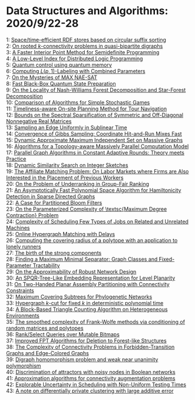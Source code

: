 # Data Structures and Algorithms: 2020/9/22-28  
1: [Space/time-efficient RDF stores based on circular suffix sorting](https://doi.org/10.48550/arXiv.2009.10045)  
2: [On rooted $k$-connectivity problems in quasi-bipartite digraphs](https://doi.org/10.48550/arXiv.2009.10160)  
3: [A Faster Interior Point Method for Semidefinite Programming](https://doi.org/10.48550/arXiv.2009.10217)  
4: [A Low-Level Index for Distributed Logic Programming](https://doi.org/10.48550/arXiv.2009.10255)  
5: [Quantum control using quantum memory](https://doi.org/10.48550/arXiv.2009.10408)  
6: [Computing $L(p,1)$-Labeling with Combined Parameters](https://doi.org/10.48550/arXiv.2009.10502)  
7: [On the Mysteries of MAX NAE-SAT](https://doi.org/10.48550/arXiv.2009.10677)  
8: [Fast Black-Box Quantum State Preparation](https://doi.org/10.48550/arXiv.2009.10709)  
9: [On the Locality of Nash-Williams Forest Decomposition and Star-Forest  Decomposition](https://doi.org/10.48550/arXiv.2009.10761)  
10: [Comparison of Algorithms for Simple Stochastic Games](https://doi.org/10.48550/arXiv.2009.10882)  
11: [Timeliness-aware On-site Planning Method for Tour Navigation](https://doi.org/10.48550/arXiv.2009.11040)  
12: [Bounds on the Spectral Sparsification of Symmetric and Off-Diagonal  Nonnegative Real Matrices](https://doi.org/10.48550/arXiv.2009.11133)  
13: [Sampling an Edge Uniformly in Sublinear Time](https://doi.org/10.48550/arXiv.2009.11178)  
14: [Convergence of Gibbs Sampling: Coordinate Hit-and-Run Mixes Fast](https://doi.org/10.48550/arXiv.2009.11338)  
15: [Dynamic Approximate Maximum Independent Set on Massive Graphs](https://doi.org/10.48550/arXiv.2009.11435)  
16: [Algorithms for a Topology-aware Massively Parallel Computation Model](https://doi.org/10.48550/arXiv.2009.11463)  
17: [Parallel Graph Algorithms in Constant Adaptive Rounds: Theory meets  Practice](https://doi.org/10.48550/arXiv.2009.11552)  
18: [Dynamic Similarity Search on Integer Sketches](https://doi.org/10.48550/arXiv.2009.11559)  
19: [The Affiliate Matching Problem: On Labor Markets where Firms are Also  Interested in the Placement of Previous Workers](https://doi.org/10.48550/arXiv.2009.11867)  
20: [On the Problem of Underranking in Group-Fair Ranking](https://doi.org/10.48550/arXiv.2010.06986)  
21: [An Asymptotically Fast Polynomial Space Algorithm for Hamiltonicity  Detection in Sparse Directed Graphs](https://doi.org/10.48550/arXiv.2009.11780)  
22: [A Case for Partitioned Bloom Filters](https://doi.org/10.48550/arXiv.2009.11789)  
23: [On the Parameterized Complexity of \textsc{Maximum Degree Contraction}  Problem](https://doi.org/10.48550/arXiv.2009.11793)  
24: [Complexity of Scheduling Few Types of Jobs on Related and Unrelated  Machines](https://doi.org/10.48550/arXiv.2009.11840)  
25: [Online Hypergraph Matching with Delays](https://doi.org/10.48550/arXiv.2009.12022)  
26: [Computing the covering radius of a polytope with an application to  lonely runners](https://doi.org/10.48550/arXiv.2009.12080)  
27: [The birth of the strong components](https://doi.org/10.48550/arXiv.2009.12127)  
28: [Finding a Maximum Minimal Separator: Graph Classes and Fixed-Parameter  Tractability](https://doi.org/10.48550/arXiv.2009.12184)  
29: [On the Approximability of Robust Network Design](https://doi.org/10.48550/arXiv.2009.12291)  
30: [An SPQR-Tree-Like Embedding Representation for Level Planarity](https://doi.org/10.48550/arXiv.2009.12309)  
31: [On Two-Handed Planar Assembly Partitioning with Connectivity Constraints](https://doi.org/10.48550/arXiv.2009.12369)  
32: [Maximum Covering Subtrees for Phylogenetic Networks](https://doi.org/10.48550/arXiv.2009.12413)  
33: [Hypergraph $k$-cut for fixed $k$ in deterministic polynomial time](https://doi.org/10.48550/arXiv.2009.12442)  
34: [A Block-Based Triangle Counting Algorithm on Heterogeneous Environments](https://doi.org/10.48550/arXiv.2009.12457)  
35: [The smoothed complexity of Frank-Wolfe methods via conditioning of  random matrices and polytopes](https://doi.org/10.48550/arXiv.2009.12685)  
36: [Rank/Select Queries over Mutable Bitmaps](https://doi.org/10.48550/arXiv.2009.12809)  
37: [Improved FPT Algorithms for Deletion to Forest-like Structures](https://doi.org/10.48550/arXiv.2009.13949)  
38: [The Complexity of Connectivity Problems in Forbidden-Transition Graphs  and Edge-Colored Graphs](https://doi.org/10.48550/arXiv.2009.12892)  
39: [Digraph homomorphism problem and weak near unanimity polymorphism](https://doi.org/10.48550/arXiv.2009.13090)  
40: [Discrimination of attractors with noisy nodes in Boolean networks](https://doi.org/10.48550/arXiv.2009.13198)  
41: [Approximation algorithms for connectivity augmentation problems](https://doi.org/10.48550/arXiv.2009.13257)  
42: [Explorable Uncertainty in Scheduling with Non-Uniform Testing Times](https://doi.org/10.48550/arXiv.2009.13316)  
43: [A note on differentially private clustering with large additive error](https://doi.org/10.48550/arXiv.2009.13317)  